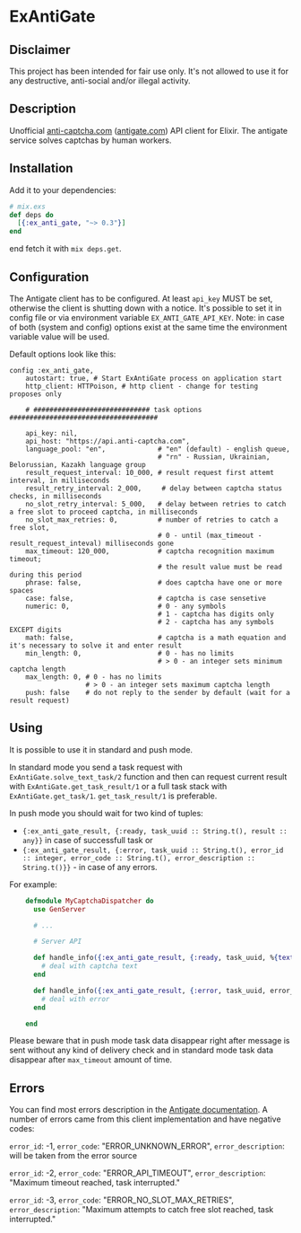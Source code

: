 # ExAntiGate

## Disclaimer
This project has been intended for fair use only. It's not allowed to use it for any destructive, 
anti-social and/or illegal activity.

## Description
Unofficial [anti-captcha.com](http://anti-captcha.com)
([antigate.com](http://antigate.com)) API client for Elixir. The antigate service solves 
captchas by human workers.

## Installation
Add it to your dependencies:

```elixir
# mix.exs
def deps do
  [{:ex_anti_gate, "~> 0.3"}]
end
```

end fetch it with `mix deps.get`.

## Configuration
The Antigate client has to be configured. At least `api_key` MUST be set, otherwise the client
is shutting down with a notice. It's possible to set it in config file or via environment variable
`EX_ANTI_GATE_API_KEY`. Note: in case of both (system and config) options exist at the same time 
the environment variable value will be used. 

Default options look like this:

    config :ex_anti_gate,
        autostart: true, # Start ExAntiGate process on application start
        http_client: HTTPoison, # http client - change for testing proposes only

        # ############################# task options #####################################

        api_key: nil,
        api_host: "https://api.anti-captcha.com",
        language_pool: "en",             # "en" (default) - english queue,
                                         # "rn" - Russian, Ukrainian, Belorussian, Kazakh language group
        result_request_interval: 10_000, # result request first attemt interval, in milliseconds
        result_retry_interval: 2_000,     # delay between captcha status checks, in milliseconds
        no_slot_retry_interval: 5_000,   # delay between retries to catch a free slot to proceed captcha, in milliseconds
        no_slot_max_retries: 0,          # number of retries to catch a free slot,
                                         # 0 - until (max_timeout - result_request_inteval) milliseconds gone
        max_timeout: 120_000,            # captcha recognition maximum timeout;
                                         # the result value must be read during this period
        phrase: false,                   # does captcha have one or more spaces
        case: false,                     # captcha is case sensetive
        numeric: 0,                      # 0 - any symbols
                                         # 1 - captcha has digits only
                                         # 2 - captcha has any symbols EXCEPT digits
        math: false,                     # captcha is a math equation and it's necessary to solve it and enter result
        min_length: 0,                   # 0 - has no limits
                                         # > 0 - an integer sets minimum captcha length
        max_length: 0, # 0 - has no limits
                       # > 0 - an integer sets maximum captcha length
        push: false    # do not reply to the sender by default (wait for a result request)

## Using
It is possible to use it in standard and push mode.

In standard mode you send a task request with `ExAntiGate.solve_text_task/2` function and then can
request current result with `ExAntiGate.get_task_result/1` or a full task stack with `ExAntiGate.get_task/1`.
`get_task_result/1` is preferable.

In push mode you should wait for two kind of tuples:
  * `{:ex_anti_gate_result, {:ready, task_uuid :: String.t(), result :: any}}` in case of successfull task or
  * `{:ex_anti_gate_result, {:error, task_uuid :: String.t(), error_id :: integer, error_code :: String.t(), error_description :: String.t()}}` - in
 case of any errors.

For example:

```elixir
    defmodule MyCaptchaDispatcher do
      use GenServer

      # ...

      # Server API

      def handle_info({:ex_anti_gate_result, {:ready, task_uuid, %{text: text} = _result}}, state) do
        # deal with captcha text
      end

      def handle_info({:ex_anti_gate_result, {:error, task_uuid, error_id, error_code, error_description}}, state) do
        # deal with error
      end

    end
```
Please beware that in push mode task data disappear right after message is sent without any kind of delivery check and
in standard mode task data disappear after `max_timeout` amount of time.

## Errors
You can find most errors description in the [Antigate documentation](https://anticaptcha.atlassian.net/wiki/display/API/Errors).
A number of errors came from this client implementation and have negative codes:

`error_id`: -1, `error_code`: "ERROR_UNKNOWN_ERROR",       `error_description`: will be taken from the error source

`error_id`: -2, `error_code`: "ERROR_API_TIMEOUT",         `error_description`: "Maximum timeout reached, task interrupted."

`error_id`: -3, `error_code`: "ERROR_NO_SLOT_MAX_RETRIES", `error_description`: "Maximum attempts to catch free slot reached, task interrupted."
